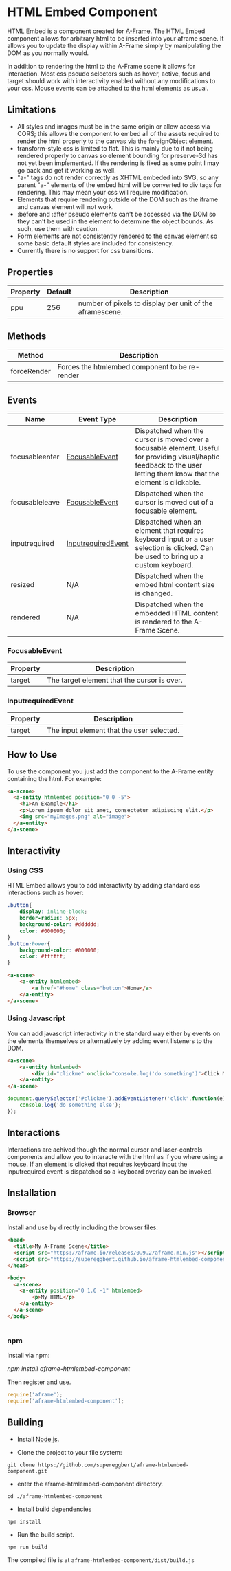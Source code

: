 ﻿
# HTML Embed Component

HTML Embed is a component created for [A-Frame](https://aframe.io/). The HTML Embed component allows for arbitrary html to be inserted into your aframe scene. It allows you to update the display within A-Frame simply by manipulating the DOM as you normally would. 

In addition to rendering the html to the A-Frame scene it allows for interaction. Most css pseudo selectors such as hover, active, focus and target should work with interactivity enabled without any modifications to your css. Mouse events can be attached to the html elements as usual.

## Limitations

* All styles and images must be in the same origin or allow access via CORS; this allows the component to embed all of the assets required to render the html properly to the canvas via the foreignObject element. 
* transform-style css is limited to flat. This is mainly due to it not being rendered properly to canvas so element bounding for preserve-3d has not yet been implemented. If the rendering is fixed as some point I may go back and get it working as well.
* "a-" tags do not render correctly as XHTML embeded into SVG, so any parent "a-" elements of the embed html will be converted to div tags for rendering. This may mean your css will require modification.
* Elements that require rendering outside of the DOM such as the iframe and canvas element will not work.
* :before and :after pseudo elements can't be accessed via the DOM so they can't be used in the element to determine the object bounds. As such, use them with caution. 
* Form elements are not consistently rendered to the canvas element so some basic default styles are included for consistency. 
* Currently there is no support for css transitions.


## Properties
| Property | Default | Description |
|----------|---------|-------------|
| ppu | 256 | number of pixels to display per unit of the aframescene. |

## Methods

| Method | Description |
|--------|-------------|
| forceRender | Forces the htmlembed component to be re-render |


## Events

| Name | Event Type | Description |
|------|-------|-------------|
|focusableenter | [FocusableEvent](#focusablervent) |  Dispatched when the cursor is moved over a focusable element. Useful for providing visual/haptic feedback to the user letting them know that the element is clickable. |
| focusableleave | [FocusableEvent](#focusablervent) |  Dispatched when the cursor is moved out of a focusable element. |
| inputrequired | [InputrequiredEvent](#inputrequiredevent) |  Dispatched when an element that requires keyboard input or a user selection is clicked. Can be used to bring up a custom keyboard. |
| resized | N/A |  Dispatched when the embed html content size is changed. |
| rendered | N/A |  Dispatched when the embedded HTML content is rendered to the A-Frame Scene. |
<a name="focusablevent"></a>
### FocusableEvent

| Property | Description |
|----------|-------------|
| target   | The target element that the cursor is over. |
<a name="inputrequiredevent"></a>
### InputrequiredEvent

| Property | Description |
|----------|-------------|
| target   | The input element that the user selected. ||


## How to Use

To use the component you just add the component to the A-Frame entity containing the html.  For example:
```html
<a-scene>
  <a-entity htmlembed position="0 0 -5">
    <h1>An Example</h1>
    <p>Lorem ipsum dolor sit amet, consectetur adipiscing elit.</p>
    <img src="myImages.png" alt="image">
  </a-entity>
</a-scene>
```

## Interactivity

### Using CSS

HTML Embed allows you to add interactivity by adding standard css interactions such as hover:
```css
.button{
	display: inline-block;
	border-radius: 5px;
	background-color: #dddddd;
	color: #000000;
}
.button:hover{
	background-color: #000000;
	color: #ffffff;
}
```
```html
<a-scene>
	<a-entity htmlembed>
		<a href="#home" class="button">Home</a>
	</a-entity>
</a-scene>
```
### Using Javascript

You can add javascript interactivity in the standard way either by events on the elements themselves or alternatively by adding event listeners to the DOM.

```html
<a-scene>
	<a-entity htmlembed>
		<div id="clickme" onclick="console.log('do something')">Click Me</div>
	</a-entity>
</a-scene>
```
```javascript
document.querySelector('#clickme').addEventListener('click',function(e){
	console.log('do something else');
});
```

## Interactions

Interactions are achived though the normal cursor and laser-controls components and allow you to interacte with the html as if you where using a mouse. If an element is clicked that requires keyboard input the inputrequired event is dispatched so a keyboard overlay can be invoked.

## Installation

### Browser

Install and use by directly including the browser files:
```html
<head>
  <title>My A-Frame Scene</title>
  <script src="https://aframe.io/releases/0.9.2/aframe.min.js"></script>
  <script src="https://supereggbert.github.io/aframe-htmlembed-component/dist/build.js"></script>
</head>

<body>
  <a-scene>
    <a-entity position="0 1.6 -1" htmlembed>
		<p>My HTML</p>
	</a-entity>
  </a-scene>
</body>
	
```

### npm

Install via npm:

*npm install aframe-htmlembed-component*

Then register and use.
```js
require('aframe');
require('aframe-htmlembed-component');
```

## Building

-   Install  [Node.js](https://nodejs.org/).
    
-   Clone the project to your file system:
    
```
git clone https://github.com/supereggbert/aframe-htmlembed-component.git
```
*   enter the aframe-htmlembed-component directory.

```cd ./aframe-htmlembed-component```

*   Install build dependencies

```npm install```

*   Run the build script.

```npm run build```

The compiled file is at  `aframe-htmlembed-component/dist/build.js`

